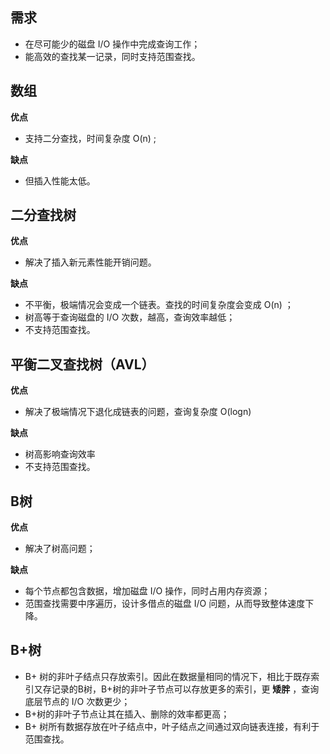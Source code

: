 ## 需求

- 在尽可能少的磁盘 I/O 操作中完成查询工作；
- 能高效的查找某一记录，同时支持范围查找。

## 数组

**优点**

- 支持二分查找，时间复杂度 O(n) ;

**缺点**

- 但插入性能太低。

## 二分查找树

**优点**

- 解决了插入新元素性能开销问题。

**缺点**

- 不平衡，极端情况会变成一个链表。查找的时间复杂度会变成 O(n) ；
- 树高等于查询磁盘的 I/O 次数，越高，查询效率越低；
- 不支持范围查找。

## 平衡二叉查找树（AVL）

**优点**

- 解决了极端情况下退化成链表的问题，查询复杂度 O(logn)

**缺点**

- 树高影响查询效率
- 不支持范围查找。

## B树

**优点**

- 解决了树高问题；

**缺点**

- 每个节点都包含数据，增加磁盘 I/O 操作，同时占用内存资源；
- 范围查找需要中序遍历，设计多借点的磁盘 I/O 问题，从而导致整体速度下降。

## B+树

- B+ 树的非叶子结点只存放索引。因此在数据量相同的情况下，相比于既存索引又存记录的B树，B+树的非叶子节点可以存放更多的索引，更 **矮胖** ，查询底层节点的 I/O 次数更少；
- B+树的非叶子节点让其在插入、删除的效率都更高；
- B+ 树所有数据存放在叶子结点中，叶子结点之间通过双向链表连接，有利于范围查找。